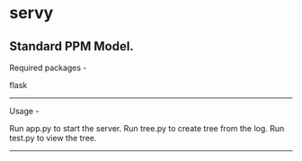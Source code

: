 servy
=====

Standard PPM Model.
--------------------------

Required packages -

  flask
  
--------------------------

Usage -

  Run app.py to start the server.
  Run tree.py to create tree from the log.
  Run test.py to view the tree.

--------------------------